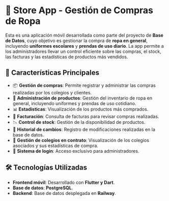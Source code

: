 # 📌 Store App - Gestión de Compras de Ropa

Esta es una aplicación móvil desarrollada como parte del proyecto de **Base de Datos**, cuyo objetivo es gestionar la compra de **ropa en general**, incluyendo **uniformes escolares** y **prendas de uso diario**. La app permite a los administradores llevar un control eficiente sobre las compras, el stock, las facturas y las estadísticas de productos más vendidos.

## 🚀 Características Principales

- 📦 **Gestión de compras**: Permite registrar y administrar las compras realizadas por los colegios y clientes.
- 👕 **Administración de productos**: Gestión del inventario de ropa en general, incluyendo uniformes y prendas de uso cotidiano.
- 📊 **Estadísticas**: Visualización de los productos más comprados.
- 🧾 **Facturación**: Consulta de facturas para revisar compras realizadas.
- 📉 **Control de stock**: Gestión de la disponibilidad de productos.
- 🔄 **Historial de cambios**: Registro de modificaciones realizadas en la base de datos.
- 🏫 **Gestión de colegios en contrato**: Visualización de los colegios asociados y sus estadísticas de compra.
- 🔐 **Sistema de login**: Acceso exclusivo para administradores.

## 🛠️ Tecnologías Utilizadas

- **Frontend móvil**: Desarrollado con **Flutter y Dart**.
- **Base de datos**: **PostgreSQL**.
- **Backend**: Base de datos desplegada en **Railway**.

